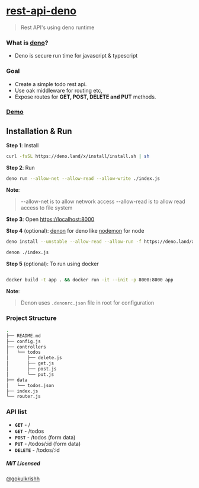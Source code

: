 # [rest-api-deno](https://rest-api-deno.fly.dev/todos)

> Rest API's using deno runtime

### What is [deno](https://deno.land/)?

- Deno is secure run time for javascript & typescript

### Goal

- Create a simple todo rest api.
- Use oak middleware for routing etc,
- Expose routes for **GET, POST, DELETE and PUT** methods.

### [Demo](https://rest-api-deno.fly.dev/)

## Installation & Run

**Step 1**: Install

```bash
curl -fsSL https://deno.land/x/install/install.sh | sh
```

**Step 2**: Run

```bash
deno run --allow-net --allow-read --allow-write ./index.js
```

**Note**:

> --allow-net is to allow network access
> --allow-read is to allow read access to file system

**Step 3**: Open [https://localhost:8000](https://localhost:8000)

**Step 4** (optional): [denon](https://github.com/eliassjogreen/denon) for deno like [nodemon](https://www.npmjs.com/package/nodemon) for node

```bash
deno install --unstable --allow-read --allow-run -f https://deno.land/x/denon/denon.ts

denon ./index.js
```

**Step 5** (optional): To run using docker

```bash

docker build -t app . && docker run -it --init -p 8000:8000 app
```

**Note**:

> Denon uses `.denonrc.json` file in root for configuration

### Project Structure

```bash
.
├── README.md
├── config.js
├── controllers
│   └── todos
│       ├── delete.js
│       ├── get.js
│       ├── post.js
│       └── put.js
├── data
│   └── todos.json
├── index.js
└── router.js
```

### API list

- **`GET`** - /
- **`GET`** - /todos
- **`POST`** - /todos (form data)
- **`PUT`** - /todos/:id (form data)
- **`DELETE`** - /todos/:id

##### MIT Licensed

[@gokulkrishh](https://github.com/gokulkrishh)
